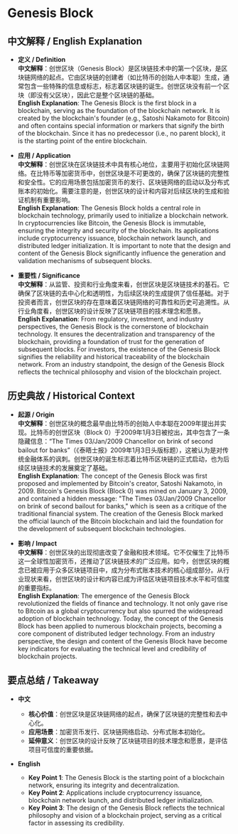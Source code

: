 # Genesis Block

## 中文解释 / English Explanation

* **定义 / Definition**  
  **中文解释**：创世区块（Genesis Block）是区块链技术中的第一个区块，是区块链网络的起点。它由区块链的创建者（如比特币的创始人中本聪）生成，通常包含一些特殊的信息或标志，标志着区块链的诞生。创世区块没有前一个区块（即没有父区块），因此它是整个区块链的基础。  
  **English Explanation**: The Genesis Block is the first block in a blockchain, serving as the foundation of the blockchain network. It is created by the blockchain's founder (e.g., Satoshi Nakamoto for Bitcoin) and often contains special information or markers that signify the birth of the blockchain. Since it has no predecessor (i.e., no parent block), it is the starting point of the entire blockchain.

* **应用 / Application**  
  **中文解释**：创世区块在区块链技术中具有核心地位，主要用于初始化区块链网络。在比特币等加密货币中，创世区块是不可更改的，确保了区块链的完整性和安全性。它的应用场景包括加密货币的发行、区块链网络的启动以及分布式账本的初始化。需要注意的是，创世区块的设计和内容对后续区块的生成和验证机制有重要影响。  
  **English Explanation**: The Genesis Block holds a central role in blockchain technology, primarily used to initialize a blockchain network. In cryptocurrencies like Bitcoin, the Genesis Block is immutable, ensuring the integrity and security of the blockchain. Its applications include cryptocurrency issuance, blockchain network launch, and distributed ledger initialization. It is important to note that the design and content of the Genesis Block significantly influence the generation and validation mechanisms of subsequent blocks.

* **重要性 / Significance**  
  **中文解释**：从监管、投资和行业角度来看，创世区块是区块链技术的基石。它确保了区块链的去中心化和透明性，为后续区块的生成提供了信任基础。对于投资者而言，创世区块的存在意味着区块链网络的可靠性和历史可追溯性。从行业角度看，创世区块的设计反映了区块链项目的技术理念和愿景。  
  **English Explanation**: From regulatory, investment, and industry perspectives, the Genesis Block is the cornerstone of blockchain technology. It ensures the decentralization and transparency of the blockchain, providing a foundation of trust for the generation of subsequent blocks. For investors, the existence of the Genesis Block signifies the reliability and historical traceability of the blockchain network. From an industry standpoint, the design of the Genesis Block reflects the technical philosophy and vision of the blockchain project.

## 历史典故 / Historical Context

* **起源 / Origin**  
  **中文解释**：创世区块的概念最早由比特币的创始人中本聪在2009年提出并实现。比特币的创世区块（Block 0）于2009年1月3日被挖出，其中包含了一条隐藏信息：“The Times 03/Jan/2009 Chancellor on brink of second bailout for banks”（《泰晤士报》2009年1月3日头版标题），这被认为是对传统金融体系的讽刺。创世区块的诞生标志着比特币区块链的正式启动，也为后续区块链技术的发展奠定了基础。  
  **English Explanation**: The concept of the Genesis Block was first proposed and implemented by Bitcoin's creator, Satoshi Nakamoto, in 2009. Bitcoin's Genesis Block (Block 0) was mined on January 3, 2009, and contained a hidden message: "The Times 03/Jan/2009 Chancellor on brink of second bailout for banks," which is seen as a critique of the traditional financial system. The creation of the Genesis Block marked the official launch of the Bitcoin blockchain and laid the foundation for the development of subsequent blockchain technologies.

* **影响 / Impact**  
  **中文解释**：创世区块的出现彻底改变了金融和技术领域。它不仅催生了比特币这一全球性加密货币，还推动了区块链技术的广泛应用。如今，创世区块的概念已被应用于众多区块链项目中，成为分布式账本技术的核心组成部分。从行业现状来看，创世区块的设计和内容已成为评估区块链项目技术水平和可信度的重要指标。  
  **English Explanation**: The emergence of the Genesis Block revolutionized the fields of finance and technology. It not only gave rise to Bitcoin as a global cryptocurrency but also spurred the widespread adoption of blockchain technology. Today, the concept of the Genesis Block has been applied to numerous blockchain projects, becoming a core component of distributed ledger technology. From an industry perspective, the design and content of the Genesis Block have become key indicators for evaluating the technical level and credibility of blockchain projects.

## 要点总结 / Takeaway

* **中文**  
  - **核心价值**：创世区块是区块链网络的起点，确保了区块链的完整性和去中心化。  
  - **应用场景**：加密货币发行、区块链网络启动、分布式账本初始化。  
  - **延伸意义**：创世区块的设计反映了区块链项目的技术理念和愿景，是评估项目可信度的重要依据。

* **English**  
  - **Key Point 1**: The Genesis Block is the starting point of a blockchain network, ensuring its integrity and decentralization.  
  - **Key Point 2**: Applications include cryptocurrency issuance, blockchain network launch, and distributed ledger initialization.  
  - **Key Point 3**: The design of the Genesis Block reflects the technical philosophy and vision of a blockchain project, serving as a critical factor in assessing its credibility.